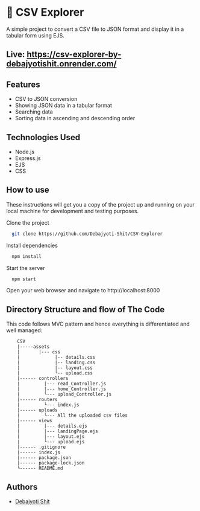 
# 📁 CSV Explorer
A simple project to convert a CSV file to JSON format and display it in a tabular form using EJS.

## Live: https://csv-explorer-by-debajyotishit.onrender.com/

## Features

- CSV to JSON conversion
- Showing JSON data in a tabular format
- Searching data
- Sorting data in ascending and descending order


## Technologies Used

- Node.js
- Express.js
- EJS
- CSS


## How to use

These instructions will get you a copy of the project up and running on your local machine for development and testing purposes.


Clone the project

```bash
  git clone https://github.com/Debajyoti-Shit/CSV-Explorer
```

Install dependencies

```bash
  npm install
```

Start the server

```bash
  npm start
```

Open your web browser and navigate to http://localhost:8000
## Directory Structure and flow of The Code
This code follows MVC pattern and hence everything is differentiated and well managed:

        CSV
        |-----assets
        |       |--- css
        |             |-- details.css
        |             |-- landing.css
        |             |-- layout.css
        |             └-- upload.css
        |------ controllers
        |         |--- read_Controller.js
        |         |--- home_Controller.js
        |         └--- upload_Controller.js
        |------ routers
        |         └--- index.js
        |------ uploads
        |         └--- All the uploaded csv files
        |------ views
        |         |--- details.ejs
        |         |--- landingPage.ejs
        |         |--- layout.ejs
        |         └--- upload.ejs  
        |------ .gitignore
        |------ index.js
        |------ package.json
        |------ package-lock.json
        └------ README.md


## Authors

- [Debajyoti Shit](https://github.com/Debajyoti-Shit/)


